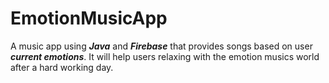 # EmotionMusicApp
A music app using _**Java**_ and _**Firebase**_ that provides songs based on user _**current emotions**_. It will help users relaxing with the emotion musics world after a hard working day.
